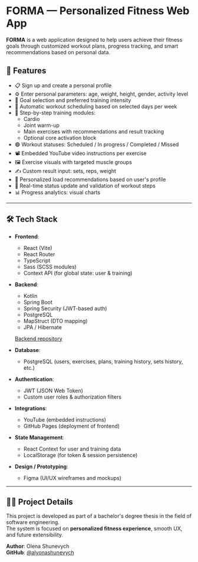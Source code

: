 # FORMA — Personalized Fitness Web App

**FORMA** is a web application designed to help users achieve their fitness goals through customized workout plans, progress tracking, and smart recommendations based on personal data.

## 🎯 Features

- 📋 Sign up and create a personal profile  
- ⚙️ Enter personal parameters: age, weight, height, gender, activity level  
- 🧠 Goal selection and preferred training intensity  
- 📅 Automatic workout scheduling based on selected days per week  
- 🧩 Step-by-step training modules:
  - Cardio
  - Joint warm-up
  - Main exercises with recommendations and result tracking
  - Optional core activation block
- 🟢 Workout statuses: Scheduled / In progress / Completed / Missed  
- 📽️ Embedded YouTube video instructions per exercise  
- 🖼️ Exercise visuals with targeted muscle groups  
- ✍️ Custom result input: sets, reps, weight  
- 🧠 Personalized load recommendations based on user's profile  
- 🔁 Real-time status update and validation of workout steps  
- 📊 Progress analytics: visual charts 

---

## 🛠️ Tech Stack

- **Frontend**:  
  - React (Vite)  
  - React Router  
  - TypeScript  
  - Sass (SCSS modules)  
  - Context API (for global state: user & training)  

- **Backend**:  
  - Kotlin  
  - Spring Boot  
  - Spring Security (JWT-based auth)  
  - PostgreSQL  
  - MapStruct (DTO mapping)  
  - JPA / Hibernate 

   [Backend repository](https://github.com/alyonashunevych/forma-app_backend)

- **Database**:  
  - PostgreSQL (users, exercises, plans, training history, sets history, etc.)

- **Authentication**:  
  - JWT (JSON Web Token)  
  - Custom user roles & authorization filters

- **Integrations**:  
  - YouTube (embedded instructions)  
  - GitHub Pages (deployment of frontend)

- **State Management**:  
  - React Context for user and training data  
  - LocalStorage (for token & session persistence)

- **Design / Prototyping**:  
  - Figma (UI/UX wireframes and mockups)

---

## 👩‍🎓 Project Details

This project is developed as part of a bachelor's degree thesis in the field of software engineering.  
The system is focused on **personalized fitness experience**, smooth UX, and future extensibility.

**Author**: Olena Shunevych  
**GitHub**: [@alyonashunevych](https://github.com/alyonashunevych)
